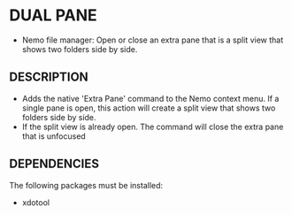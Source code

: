 # DUAL PANE

* Nemo file manager: Open or close an extra pane that is a split view that shows two folders side by side.


## DESCRIPTION



* Adds the native 'Extra Pane' command to the Nemo context menu.  If a single pane is open, this action will create a split view that shows two folders side by side.
* If the split view is already open.  The command will close the extra pane that is unfocused


## DEPENDENCIES

The following packages must be installed:



* xdotool
